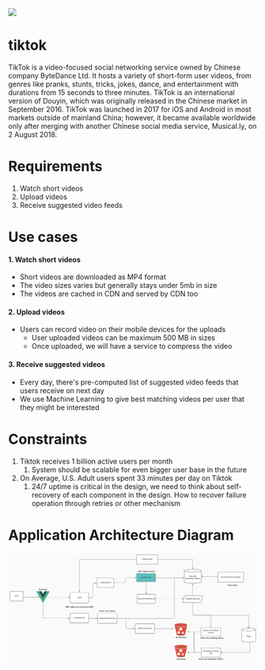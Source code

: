 <img src="https://i.imgur.com/JMhYYtR.png" width="50%" />

# tiktok

TikTok is a video-focused social networking service owned by Chinese company ByteDance Ltd. It hosts a variety of short-form user videos, from genres like pranks, stunts, tricks, jokes, dance, and entertainment with durations from 15 seconds to three minutes. TikTok is an international version of Douyin, which was originally released in the Chinese market in September 2016. TikTok was launched in 2017 for iOS and Android in most markets outside of mainland China; however, it became available worldwide only after merging with another Chinese social media service, Musical.ly, on 2 August 2018.

# Requirements

1. Watch short videos
2. Upload videos
3. Receive suggested video feeds

# Use cases

#### 1. Watch short videos

- Short videos are downloaded as MP4 format
- The video sizes varies but generally stays under 5mb in size
- The videos are cached in CDN and served by CDN too

#### 2. Upload videos

- Users can record video on their mobile devices for the uploads
  - User uploaded videos can be maximum 500 MB in sizes
  - Once uploaded, we will have a service to compress the video

#### 3. Receive suggested videos

- Every day, there's pre-computed list of suggested video feeds that users receive on next day
- We use Machine Learning to give best matching videos per user that they might be interested

# Constraints

1. Tiktok receives 1 billion active users per month
   1. System should be scalable for even bigger user base in the future
2. On Average, U.S. Adult users spent 33 minutes per day on Tiktok
   1. 24/7 uptime is critical in the design, we need to think about self-recovery of each component in the design. How to recover failure operation through retries or other mechanism

# Application Architecture Diagram

<img src="./assets/tiktok.png" />


